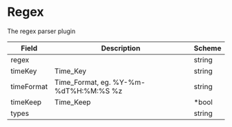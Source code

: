 # Regex

The regex parser plugin


| Field | Description | Scheme |
| ----- | ----------- | ------ |
| regex |  | string |
| timeKey | Time_Key | string |
| timeFormat | Time_Format, eg. %Y-%m-%dT%H:%M:%S %z | string |
| timeKeep | Time_Keep | *bool |
| types |  | string |
